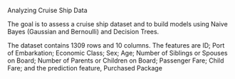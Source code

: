 Analyzing Cruise Ship Data

The goal is to assess a cruise ship dataset and to build models using Naive Bayes (Gaussian and Bernoulli) and Decision Trees.

The dataset contains 1309 rows and 10 columns. The features are ID; Port of Embarkation; Economic Class; Sex; Age; Number of Siblings or Spouses on Board; Number of Parents or Children on Board; Passenger Fare; Child Fare; and the prediction feature, Purchased Package
